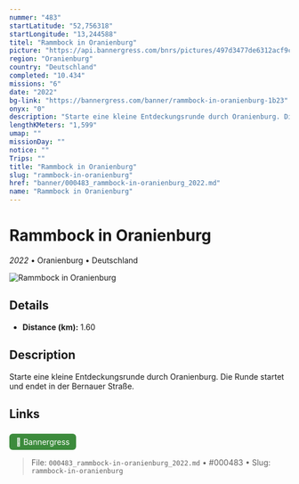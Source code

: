 ```yaml
---
nummer: "483"
startLatitude: "52,756318"
startLongitude: "13,244588"
titel: "Rammbock in Oranienburg"
picture: "https://api.bannergress.com/bnrs/pictures/497d3477de6312acf9cc142d6fe09ff6"
region: "Oranienburg"
country: "Deutschland"
completed: "10.434"
missions: "6"
date: "2022"
bg-link: "https://bannergress.com/banner/rammbock-in-oranienburg-1b23"
onyx: "0"
description: "Starte eine kleine Entdeckungsrunde durch Oranienburg. Die Runde startet und endet in der Bernauer Straße."
lengthKMeters: "1,599"
umap: ""
missionDay: ""
notice: ""
Trips: ""
title: "Rammbock in Oranienburg"
slug: "rammbock-in-oranienburg"
href: "banner/000483_rammbock-in-oranienburg_2022.md"
name: "Rammbock in Oranienburg"
---
```

# Rammbock in Oranienburg

*2022* • Oranienburg • Deutschland

![Rammbock in Oranienburg](https://api.bannergress.com/bnrs/pictures/497d3477de6312acf9cc142d6fe09ff6)



## Details
- **Distance (km):** 1.60






## Description
Starte eine kleine Entdeckungsrunde durch Oranienburg. Die Runde startet und endet in der Bernauer Straße.



## Links
<a href="https://bannergress.com/banner/rammbock-in-oranienburg-1b23" style="display:inline-block;margin:6px 8px 0 0;padding:6px 12px;background:#3c8b3c;color:#fff;text-decoration:none;border-radius:6px;">🔗 Bannergress</a>




> File: `000483_rammbock-in-oranienburg_2022.md` • #000483 • Slug: `rammbock-in-oranienburg`
